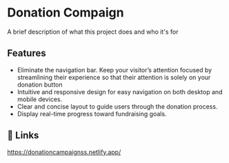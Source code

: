 
# Donation Compaign 

A brief description of what this project does and who it's for


## Features

- Eliminate the navigation bar. Keep your visitor’s attention focused by streamlining their experience so that their attention is solely on your donation button
- Intuitive and responsive design for easy navigation on both desktop and mobile devices.
- Clear and concise layout to guide users through the donation process.
- Display real-time progress toward fundraising goals.



## 🔗 Links
https://donationcampaignss.netlify.app/

